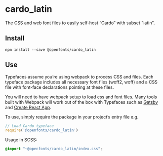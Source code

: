 
# cardo_latin

The CSS and web font files to easily self-host “Cardo” with subset "latin".

## Install

`npm install --save @openfonts/cardo_latin`

## Use

Typefaces assume you’re using webpack to process CSS and files. Each typeface
package includes all necessary font files (woff2, woff) and a CSS file with
font-face declarations pointing at these files.

You will need to have webpack setup to load css and font files. Many tools built
with Webpack will work out of the box with Typefaces such as [Gatsby](https://github.com/gatsbyjs/gatsby)
and [Create React App](https://github.com/facebookincubator/create-react-app).

To use, simply require the package in your project’s entry file e.g.

```javascript
// Load Cardo typeface
require('@openfonts/cardo_latin')
```

Usage in SCSS:
```scss
@import "~@openfonts/cardo_latin/index.css";
```
